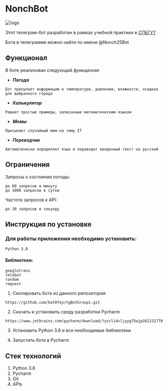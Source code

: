 # NonchBot
![logo](https://i.imgur.com/CXYGLSB.jpeg)

Этот телеграм-бот разработан в рамках учебной практики в [СПБГУТ](www.sut.ru)

Бота в телеграмме можно найти по имени @Nonch25Bot


## Функционал

В боте реализован следующий функционал
* ***Погода***

```
Бот присылает информацию о температуре, давлении, влажности, осадках для выбранного города
```
* ***Калькулятор***
```
Решает простые примеры, записанные математическим языком
```
* ***Мемы***
```
Присылает случайный мем на тему IT
```
* ***Переводчик***
```
Автоматически определяет язык и переводит введенный текст на русский
```

## Ограничения

Запросы о состоянии погоды:
```
до 60 запросов в минуту
до 1000 запросов в сутки
```

Частота запросов к API:
```
до 30 запросов в секунду
```
## Инструкция по установке

### Для работы приложения необходимо установить:
```
Python 3.8
```
#### Библиотеки:
```
googletrans
telebot
random
request
```


1) Скопировать бота из данного репозитория
```
https://github.com/kot0fey/tgBotGroup1.git
```
2) Скачать и установить среду разработки Pycharm
```
https://www.jetbrains.com/pycharm/download/?ysclid=ljyyg75wjp162231770
```
3) Установить Python 3.8 и все необходимые библиотеки

4) Запустить бота в Pycharm

## Стек технологий

1. Python 3.8
2. Pycharm
3. Git
4. APIs
